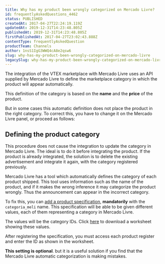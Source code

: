 ```yaml
---
title: Why has my product been wrongly categorized on Mercado Livre?
id: frequentlyAskedQuestions_4462
status: PUBLISHED
createdAt: 2017-04-27T22:24:19.119Z
updatedAt: 2019-12-31T14:23:48.805Z
publishedAt: 2019-12-31T14:23:48.805Z
firstPublishedAt: 2017-04-27T23:02:43.888Z
contentType: frequentlyAskedQuestion
productTeam: Channels
author: 1nsS1IgG3WWQ4cA8e2qsw6
slug: why-has-my-product-been-wrongly-categorized-on-mercado-livre
legacySlug: why-has-my-product-been-wrongly-categorized-on-mercado-livre
---
```


The integration of the VTEX marketplace with Mercado Livre uses an API supplied by Mercado Livre to define the marketplace category in which the product will appear automatically.

This definition of the category is based on the **name** and the **price** of the product.

But in some cases this automatic definition does not place the product in the right category. To correct this, you have to change it on the Mercado Livre panel, or proceed as follows:

## Defining the product category

<div class="alert alert-danger"> This procedure does not cause the integration to update the category in Mercado Livre. The ideal is to do it before integrating the product. If the product is already integrated, the solution is to delete the existing advertisement and integrate it again, with the category registered previously.
</div>

Mercado Livre has a tool which automatically defines the category of each product shipped. This tool uses information such as the name of the product, and if it makes the wrong inference it may categorize the product wrongly. Thus the announcement can appear in the incorrect category.

To fix this, you can [add a product specification](/en/tutorial/creating-a-product-field), **mandatorily** with the `categoria_meli` name. This specification will be able to be given different values, each of them representing a category in Mercado Livre.

The values will be the category IDs. Click [here](//assets.contentful.com/alneenqid6w5/7jBN2dUrjaUOqc4SYCoyaI/54997b8b1df385be79157a5d3c6dd907/MercadoLivre_CategoriasFixas.xlsx) to download a worksheet showing these values.

After registering the specification, you must access each product register and enter the ID as shown in the worksheet.

**This setting is optional**. but it is a useful solution if you find that the Mercado Livre automatic categorization is making mistakes.
